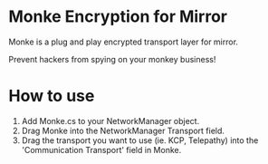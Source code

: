 # Monke Encryption for Mirror
 
Monke is a plug and play encrypted transport layer for mirror.

Prevent hackers from spying on your monkey business! 


# How to use

1. Add Monke.cs to your NetworkManager object.
2. Drag Monke into the NetworkManager Transport field.
3. Drag the transport you want to use (ie. KCP, Telepathy) into the 'Communication Transport' field in Monke.

